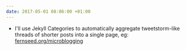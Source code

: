 ```yaml
---
date: 2017-05-01 08:06:00 +01:00
---
```


- I'll use Jekyll Categories to automatically aggregate tweetstorm-like threads of shorter posts into a single page, eg: [fernseed.org/microblogging][1]

[1]:	/microblogging